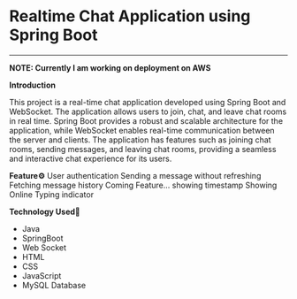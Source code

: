 Realtime Chat Application using Spring Boot
===========================================================

* * *
**NOTE: Currently I am working on deployment on AWS**

**Introduction**

This project is a real-time chat application developed using Spring Boot and WebSocket. The application allows users to join, chat, and leave chat rooms in real time. Spring Boot provides a robust and scalable architecture for the application, while WebSocket enables real-time communication between the server and clients. The application has features such as joining chat rooms, sending messages, and leaving chat rooms, providing a seamless and interactive chat experience for its users.

**Feature⚙**
User authentication
Sending a message without refreshing
Fetching message history
Coming Feature...
showing timestamp
Showing Online 
Typing indicator

**Technology Used**🚀
- Java
- SpringBoot
- Web Socket
- HTML
- CSS
- JavaScript
- MySQL Database




